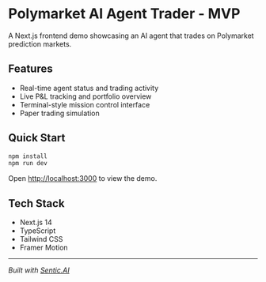 # Polymarket AI Agent Trader - MVP

A Next.js frontend demo showcasing an AI agent that trades on Polymarket prediction markets.

## Features

- Real-time agent status and trading activity
- Live P&L tracking and portfolio overview
- Terminal-style mission control interface
- Paper trading simulation

## Quick Start

```bash
npm install
npm run dev
```

Open [http://localhost:3000](http://localhost:3000) to view the demo.

## Tech Stack

- Next.js 14
- TypeScript
- Tailwind CSS
- Framer Motion

---

_Built with [Sentic.AI](https://www.sentic.ai)_
